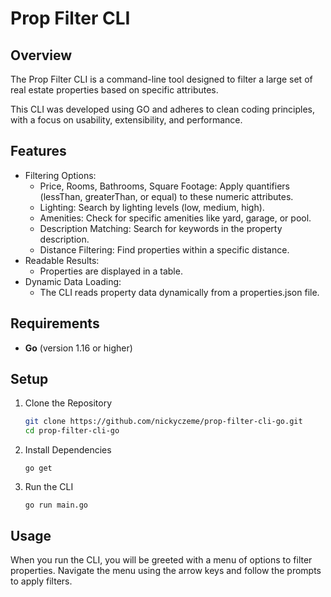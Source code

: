 # Prop Filter CLI
## Overview
The Prop Filter CLI is a command-line tool designed to filter a large set of real estate properties based on specific attributes.

This CLI was developed using GO and adheres to clean coding principles, with a focus on usability, extensibility, and performance.

## Features
- Filtering Options:
  - Price, Rooms, Bathrooms, Square Footage: Apply quantifiers (lessThan, greaterThan, or equal) to these numeric attributes.
  - Lighting: Search by lighting levels (low, medium, high).
  - Amenities: Check for specific amenities like yard, garage, or pool.
  - Description Matching: Search for keywords in the property description.
  - Distance Filtering: Find properties within a specific distance.
- Readable Results:
  - Properties are displayed in a table.
- Dynamic Data Loading:
  - The CLI reads property data dynamically from a properties.json file.

## Requirements
- **Go** (version 1.16 or higher)

## Setup 
1. Clone the Repository

   ```bash
   git clone https://github.com/nickyczeme/prop-filter-cli-go.git
   cd prop-filter-cli-go
   ```
2. Install Dependencies
   ```
   go get
   ```
3. Run the CLI
   ```
   go run main.go
   ```

## Usage 
When you run the CLI, you will be greeted with a menu of options to filter properties. Navigate the menu using the arrow keys and follow the prompts to apply filters.
